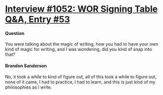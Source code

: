 # [Interview #1052: WOR Signing Table Q&A, Entry #53](https://www.theoryland.com/intvmain.php?i=1052#53)

#### Question

You were talking about the magic of writing, how you had to have your own kind of magic for writing, and I was wondering, did you kind of snap into that?

#### Brandon Sanderson

No, it took a while to kind of figure out, all of this took a while to figure out, none of it came, I had to practice, I had to learn, and this is just kind of my philosophies as I write.


